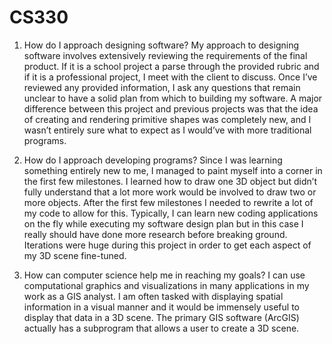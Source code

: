 # CS330
1.	How do I approach designing software?
My approach to designing software involves extensively reviewing the requirements of the final product. If it is a school project a parse through the provided rubric and if it is a professional project, I meet with the client to discuss. Once I’ve reviewed any provided information, I ask any questions that remain unclear to have a solid plan from which to building my software. A major difference between this project and previous projects was that the idea of creating and rendering primitive shapes was completely new, and I wasn’t entirely sure what to expect as I would’ve with more traditional programs.

2.	How do I approach developing programs?
Since I was learning something entirely new to me, I managed to paint myself into a corner in the first few milestones. I learned how to draw one 3D object but didn’t fully understand that a lot more work would be involved to draw two or more objects. After the first few milestones I needed to rewrite a lot of my code to allow for this. Typically, I can learn new coding applications on the fly while executing my software design plan but in this case I really should have done more research before breaking ground. Iterations were huge during this project in order to get each aspect of my 3D scene fine-tuned.

3.	How can computer science help me in reaching my goals?
I can use computational graphics and visualizations in many applications in my work as a GIS analyst. I am often tasked with displaying spatial information in a visual manner and it would be immensely useful to display that data in a 3D scene. The primary GIS software (ArcGIS) actually has a subprogram that allows a user to create a 3D scene.
